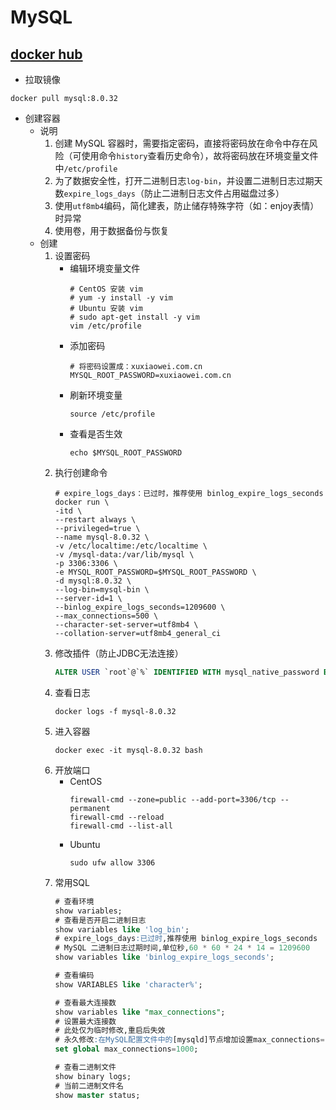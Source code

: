# MySQL

## [docker hub](https://hub.docker.com/_/mysql)

- 拉取镜像

```shell
docker pull mysql:8.0.32
```

- 创建容器
    - 说明
        1. 创建 MySQL 容器时，需要指定密码，直接将密码放在命令中存在风险（可使用命令`history`查看历史命令），故将密码放在环境变量文件中`/etc/profile`
        2. 为了数据安全性，打开二进制日志`log-bin`，并设置二进制日志过期天数`expire_logs_days`（防止二进制日志文件占用磁盘过多）
        3. 使用`utf8mb4`编码，简化建表，防止储存特殊字符（如：enjoy表情）时异常
        4. 使用卷，用于数据备份与恢复
    - 创建
        1. 设置密码
            - 编辑环境变量文件
                ```shell
                # CentOS 安装 vim
                # yum -y install -y vim
                # Ubuntu 安装 vim
                # sudo apt-get install -y vim
                vim /etc/profile
                ```
            - 添加密码
                ```shell
                # 将密码设置成：xuxiaowei.com.cn
                MYSQL_ROOT_PASSWORD=xuxiaowei.com.cn
                ```
            - 刷新环境变量
                ```shell
                source /etc/profile
                ```
            - 查看是否生效
                ```shell
                echo $MYSQL_ROOT_PASSWORD
                ```
        2. 执行创建命令
            ```shell
            # expire_logs_days：已过时，推荐使用 binlog_expire_logs_seconds
            docker run \
            -itd \
            --restart always \
            --privileged=true \
            --name mysql-8.0.32 \
            -v /etc/localtime:/etc/localtime \
            -v /mysql-data:/var/lib/mysql \
            -p 3306:3306 \
            -e MYSQL_ROOT_PASSWORD=$MYSQL_ROOT_PASSWORD \
            -d mysql:8.0.32 \
            --log-bin=mysql-bin \
            --server-id=1 \
            --binlog_expire_logs_seconds=1209600 \
            --max_connections=500 \
            --character-set-server=utf8mb4 \
            --collation-server=utf8mb4_general_ci
            ```
        3. 修改插件（防止JDBC无法连接）
            ```sql
            ALTER USER `root`@`%` IDENTIFIED WITH mysql_native_password BY 'MySQL密码';
            ```
        4. 查看日志
            ```shell
            docker logs -f mysql-8.0.32
            ```
        5. 进入容器
            ```shell
            docker exec -it mysql-8.0.32 bash
            ```
        6. 开放端口
            - CentOS
                ```shell
                firewall-cmd --zone=public --add-port=3306/tcp --permanent
                firewall-cmd --reload
                firewall-cmd --list-all
                ```
            - Ubuntu
                ```shell
                sudo ufw allow 3306
                ```
        7. 常用SQL
            ```sql
            # 查看环境
            show variables;
            # 查看是否开启二进制日志
            show variables like 'log_bin';
            # expire_logs_days:已过时,推荐使用 binlog_expire_logs_seconds
            # MySQL 二进制日志过期时间,单位秒,60 * 60 * 24 * 14 = 1209600
            show variables like 'binlog_expire_logs_seconds';

            # 查看编码
            show VARIABLES like 'character%';

            # 查看最大连接数
            show variables like "max_connections";
            # 设置最大连接数
            # 此处仅为临时修改,重启后失效
            # 永久修改:在MySQL配置文件中的[mysqld]节点增加设置max_connections=1000
            set global max_connections=1000;

            # 查看二进制文件
            show binary logs;
            # 当前二进制文件名
            show master status;
            ```
